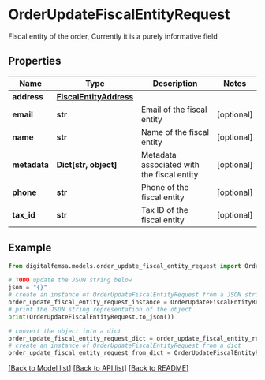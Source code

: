 # OrderUpdateFiscalEntityRequest

Fiscal entity of the order, Currently it is a purely informative field

## Properties

Name | Type | Description | Notes
------------ | ------------- | ------------- | -------------
**address** | [**FiscalEntityAddress**](FiscalEntityAddress.md) |  | 
**email** | **str** | Email of the fiscal entity | [optional] 
**name** | **str** | Name of the fiscal entity | [optional] 
**metadata** | **Dict[str, object]** | Metadata associated with the fiscal entity | [optional] 
**phone** | **str** | Phone of the fiscal entity | [optional] 
**tax_id** | **str** | Tax ID of the fiscal entity | [optional] 

## Example

```python
from digitalfemsa.models.order_update_fiscal_entity_request import OrderUpdateFiscalEntityRequest

# TODO update the JSON string below
json = "{}"
# create an instance of OrderUpdateFiscalEntityRequest from a JSON string
order_update_fiscal_entity_request_instance = OrderUpdateFiscalEntityRequest.from_json(json)
# print the JSON string representation of the object
print(OrderUpdateFiscalEntityRequest.to_json())

# convert the object into a dict
order_update_fiscal_entity_request_dict = order_update_fiscal_entity_request_instance.to_dict()
# create an instance of OrderUpdateFiscalEntityRequest from a dict
order_update_fiscal_entity_request_from_dict = OrderUpdateFiscalEntityRequest.from_dict(order_update_fiscal_entity_request_dict)
```
[[Back to Model list]](../README.md#documentation-for-models) [[Back to API list]](../README.md#documentation-for-api-endpoints) [[Back to README]](../README.md)


